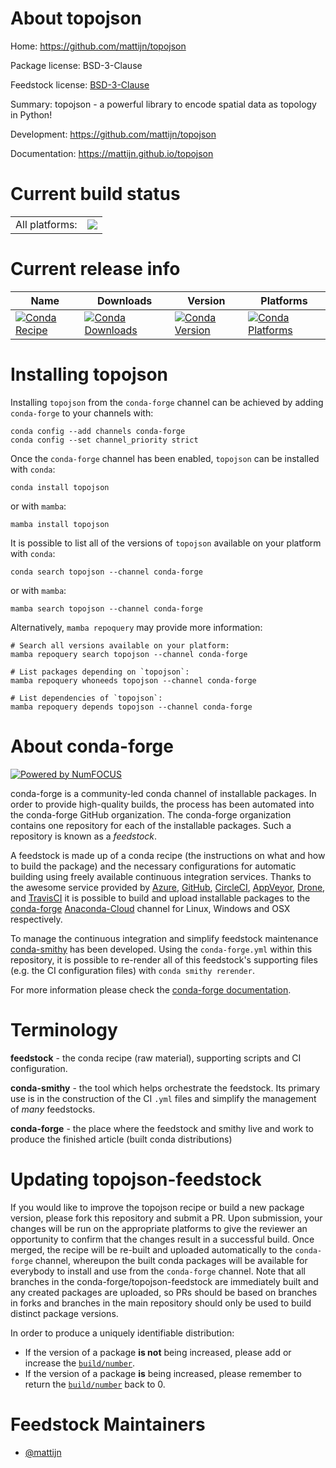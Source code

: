 About topojson
==============

Home: https://github.com/mattijn/topojson

Package license: BSD-3-Clause

Feedstock license: [BSD-3-Clause](https://github.com/conda-forge/topojson-feedstock/blob/main/LICENSE.txt)

Summary: topojson - a powerful library to encode spatial data as topology in Python!

Development: https://github.com/mattijn/topojson

Documentation: https://mattijn.github.io/topojson

Current build status
====================


<table><tr><td>All platforms:</td>
    <td>
      <a href="https://dev.azure.com/conda-forge/feedstock-builds/_build/latest?definitionId=13932&branchName=main">
        <img src="https://dev.azure.com/conda-forge/feedstock-builds/_apis/build/status/topojson-feedstock?branchName=main">
      </a>
    </td>
  </tr>
</table>

Current release info
====================

| Name | Downloads | Version | Platforms |
| --- | --- | --- | --- |
| [![Conda Recipe](https://img.shields.io/badge/recipe-topojson-green.svg)](https://anaconda.org/conda-forge/topojson) | [![Conda Downloads](https://img.shields.io/conda/dn/conda-forge/topojson.svg)](https://anaconda.org/conda-forge/topojson) | [![Conda Version](https://img.shields.io/conda/vn/conda-forge/topojson.svg)](https://anaconda.org/conda-forge/topojson) | [![Conda Platforms](https://img.shields.io/conda/pn/conda-forge/topojson.svg)](https://anaconda.org/conda-forge/topojson) |

Installing topojson
===================

Installing `topojson` from the `conda-forge` channel can be achieved by adding `conda-forge` to your channels with:

```
conda config --add channels conda-forge
conda config --set channel_priority strict
```

Once the `conda-forge` channel has been enabled, `topojson` can be installed with `conda`:

```
conda install topojson
```

or with `mamba`:

```
mamba install topojson
```

It is possible to list all of the versions of `topojson` available on your platform with `conda`:

```
conda search topojson --channel conda-forge
```

or with `mamba`:

```
mamba search topojson --channel conda-forge
```

Alternatively, `mamba repoquery` may provide more information:

```
# Search all versions available on your platform:
mamba repoquery search topojson --channel conda-forge

# List packages depending on `topojson`:
mamba repoquery whoneeds topojson --channel conda-forge

# List dependencies of `topojson`:
mamba repoquery depends topojson --channel conda-forge
```


About conda-forge
=================

[![Powered by
NumFOCUS](https://img.shields.io/badge/powered%20by-NumFOCUS-orange.svg?style=flat&colorA=E1523D&colorB=007D8A)](https://numfocus.org)

conda-forge is a community-led conda channel of installable packages.
In order to provide high-quality builds, the process has been automated into the
conda-forge GitHub organization. The conda-forge organization contains one repository
for each of the installable packages. Such a repository is known as a *feedstock*.

A feedstock is made up of a conda recipe (the instructions on what and how to build
the package) and the necessary configurations for automatic building using freely
available continuous integration services. Thanks to the awesome service provided by
[Azure](https://azure.microsoft.com/en-us/services/devops/), [GitHub](https://github.com/),
[CircleCI](https://circleci.com/), [AppVeyor](https://www.appveyor.com/),
[Drone](https://cloud.drone.io/welcome), and [TravisCI](https://travis-ci.com/)
it is possible to build and upload installable packages to the
[conda-forge](https://anaconda.org/conda-forge) [Anaconda-Cloud](https://anaconda.org/)
channel for Linux, Windows and OSX respectively.

To manage the continuous integration and simplify feedstock maintenance
[conda-smithy](https://github.com/conda-forge/conda-smithy) has been developed.
Using the ``conda-forge.yml`` within this repository, it is possible to re-render all of
this feedstock's supporting files (e.g. the CI configuration files) with ``conda smithy rerender``.

For more information please check the [conda-forge documentation](https://conda-forge.org/docs/).

Terminology
===========

**feedstock** - the conda recipe (raw material), supporting scripts and CI configuration.

**conda-smithy** - the tool which helps orchestrate the feedstock.
                   Its primary use is in the construction of the CI ``.yml`` files
                   and simplify the management of *many* feedstocks.

**conda-forge** - the place where the feedstock and smithy live and work to
                  produce the finished article (built conda distributions)


Updating topojson-feedstock
===========================

If you would like to improve the topojson recipe or build a new
package version, please fork this repository and submit a PR. Upon submission,
your changes will be run on the appropriate platforms to give the reviewer an
opportunity to confirm that the changes result in a successful build. Once
merged, the recipe will be re-built and uploaded automatically to the
`conda-forge` channel, whereupon the built conda packages will be available for
everybody to install and use from the `conda-forge` channel.
Note that all branches in the conda-forge/topojson-feedstock are
immediately built and any created packages are uploaded, so PRs should be based
on branches in forks and branches in the main repository should only be used to
build distinct package versions.

In order to produce a uniquely identifiable distribution:
 * If the version of a package **is not** being increased, please add or increase
   the [``build/number``](https://docs.conda.io/projects/conda-build/en/latest/resources/define-metadata.html#build-number-and-string).
 * If the version of a package **is** being increased, please remember to return
   the [``build/number``](https://docs.conda.io/projects/conda-build/en/latest/resources/define-metadata.html#build-number-and-string)
   back to 0.

Feedstock Maintainers
=====================

* [@mattijn](https://github.com/mattijn/)

